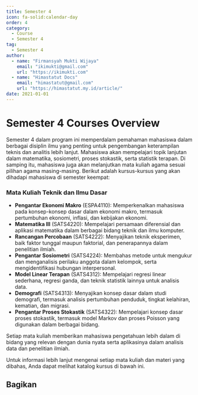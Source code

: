 ```yaml
--- 
title: Semester 4
icon: fa-solid:calendar-day
order: 4
category:
  - Course
  - Semester 4
tag:
  - Semester 4
author:
  - name: "Firmansyah Mukti Wijaya"
    email: "ikimukti@gmail.com"
    url: "https://ikimukti.com"
  - name: "Himastatut Docs"
    email: "himastatut@gmail.com"
    url: "https://himastatut.my.id/article/"
date: 2021-01-01
--- 
```


# Semester 4 Courses Overview

Semester 4 dalam program ini memperdalam pemahaman mahasiswa dalam berbagai disiplin ilmu yang penting untuk pengembangan keterampilan teknis dan analitis lebih lanjut. Mahasiswa akan mempelajari topik lanjutan dalam matematika, sosiometri, proses stokastik, serta statistik terapan. Di samping itu, mahasiswa juga akan melanjutkan mata kuliah agama sesuai pilihan agama masing-masing. Berikut adalah kursus-kursus yang akan dihadapi mahasiswa di semester keempat:

### Mata Kuliah Teknik dan Ilmu Dasar
- **Pengantar Ekonomi Makro** (ESPA4110): Memperkenalkan mahasiswa pada konsep-konsep dasar dalam ekonomi makro, termasuk pertumbuhan ekonomi, inflasi, dan kebijakan ekonomi.
- **Matematika III** (SATS4220): Mempelajari persamaan diferensial dan aplikasi matematika dalam berbagai bidang teknik dan ilmu komputer.
- **Rancangan Percobaan** (SATS4222): Menyajikan teknik eksperimen, baik faktor tunggal maupun faktorial, dan penerapannya dalam penelitian ilmiah.
- **Pengantar Sosiometri** (SATS4224): Membahas metode untuk mengukur dan menganalisis perilaku anggota dalam kelompok, serta mengidentifikasi hubungan interpersonal.
- **Model Linear Terapan** (SATS4312): Mempelajari regresi linear sederhana, regresi ganda, dan teknik statistik lainnya untuk analisis data.
- **Demografi** (SATS4313): Menyajikan konsep dasar dalam studi demografi, termasuk analisis pertumbuhan penduduk, tingkat kelahiran, kematian, dan migrasi.
- **Pengantar Proses Stokastik** (SATS4322): Mempelajari konsep dasar proses stokastik, termasuk model Markov dan proses Poisson yang digunakan dalam berbagai bidang.

Setiap mata kuliah memberikan mahasiswa pengetahuan lebih dalam di bidang yang relevan dengan dunia nyata serta aplikasinya dalam analisis data dan penelitian ilmiah.

Untuk informasi lebih lanjut mengenai setiap mata kuliah dan materi yang dibahas, Anda dapat melihat katalog kursus di bawah ini.

<Catalog />


## Bagikan
<Share colorful />
<GitContributors />
<GitChangelog />